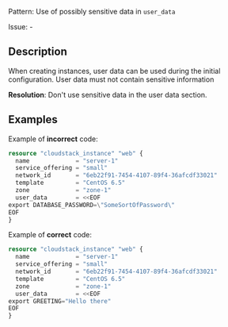 Pattern: Use of possibly sensitive data in `user_data`

Issue: -

## Description

When creating instances, user data can be used during the initial configuration. User data must not contain sensitive information

**Resolution**: Don't use sensitive data in the user data section.

## Examples

Example of **incorrect** code:

```terraform
resource "cloudstack_instance" "web" {
  name             = "server-1"
  service_offering = "small"
  network_id       = "6eb22f91-7454-4107-89f4-36afcdf33021"
  template         = "CentOS 6.5"
  zone             = "zone-1"
  user_data        = <<EOF
export DATABASE_PASSWORD=\"SomeSortOfPassword\"
EOF
}
```

Example of **correct** code:

```terraform
resource "cloudstack_instance" "web" {
  name             = "server-1"
  service_offering = "small"
  network_id       = "6eb22f91-7454-4107-89f4-36afcdf33021"
  template         = "CentOS 6.5"
  zone             = "zone-1"
  user_data        = <<EOF
export GREETING="Hello there"
EOF
}
```